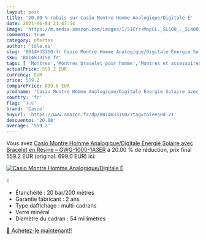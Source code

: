 ```yaml
---
layout: post
title: '20.00 % rabais sur Casio Montre Homme Analogique/Digitale É'
date: 2021-06-04 21:47:54
image: 'https://m.media-amazon.com/images/I/51EYr+MnpLL._SL500_._SL400_.jpg'
comments: true
category: ofertas
author: 'tole.es'
slug: 'B014HJ3IS0-fr Casio Montre Homme Analogique/Digitale Énergie Solaire...'
sku: 'B014HJ3IS0-fr'
tags: [ 'Montres','Montres bracelet pour homme','Montres et accessoires','Montres homme','casio', ]
actualPrice: 559.2 EUR
currency: EUR
price: 559.2
comparePrice: 699.0 EUR
prodname: 'Casio Montre Homme Analogique/Digitale Énergie Solaire avec Bracelet en Résine – GWG-1000-1A3ER'
country: 'fr'
flag: '🇫🇷'
brand: 'Casio'
buyurl: 'https://www.amazon.fr/dp/B014HJ3IS0/?tag=tolees0d-21'
descuento: '20.00'
average: '559.2'
---
```


Vous avez [Casio Montre Homme Analogique/Digitale Énergie Solaire avec Bracelet en Résine – GWG-1000-1A3ER](https://www.amazon.fr/dp/B014HJ3IS0/?tag=tolees0d-21)  à  20.00 % de réduction, prix final  559.2 EUR (original: 699.0 EUR) ici:

[![Casio Montre Homme Analogique/Digitale É](https://m.media-amazon.com/images/I/51EYr+MnpLL._SL500_._SL400_.jpg)](https://www.amazon.fr/dp/B014HJ3IS0/?tag=tolees0d-21)

ℹ️:

- Étanchéité : 20 bar/200 mètres
- Garantie fabricant : 2 ans
- Type daffichage : multi-cadrans
- Verre minéral
- Diamètre du cadran : 54 millimètres

[🛒 Achetez-le maintenant!!](https://www.amazon.fr/dp/B014HJ3IS0/?tag=tolees0d-21)
